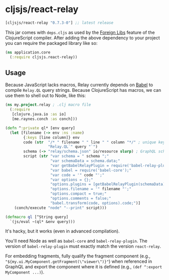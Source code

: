 # cljsjs/react-relay

[](dependency)
```clojure
[cljsjs/react-relay "0.7.3-0"] ;; latest release
```
[](/dependency)

This jar comes with `deps.cljs` as used by the [Foreign Libs][flibs] feature
of the ClojureScript compiler. After adding the above dependency to your project
you can require the packaged library like so:

```clojure
(ns application.core
  (:require cljsjs.react-relay))
```

## Usage

Because JavaScript lacks macros, Relay currently depends on [Babel](babel) to compile `Relay.QL` query strings.
Because ClojureScript has macros, we can use them to shell out to Node, like this:

```clojure
(ns my.project.relay ; .clj macro file
  (:require
   [clojure.java.io :as io]
   [me.raynes.conch :as conch]))

(defn ^:private ql* [env query]
  (let [filename (-> env :ns :name)
        {:keys [line column]} env
        code (str  "/* " filename " " line " " column "*/" ; unique key for every query
                   "Relay.QL`" query "`")
        schema (-> "relay/schema.json" io/resource slurp) ; GraphQL schema from introspection query
        script (str "var schema = " schema ";"
                    "var schemaData = schema.data;"
                    "var getBabelRelayPlugin = require('babel-relay-plugin');"
                    "var babel = require('babel-core');"
                    "var code = '" code "';"
                    "var options = {};"
                    "options.plugins = [getBabelRelayPlugin(schemaData)];"
                    "options.filename = '" filename "';"
                    "options.compact = true;"
                    "options.comments = false;"
                    "babel.transform(code, options).code;")]
    (conch/execute "node" "--print" script)))

(defmacro ql [^String query]
  `(js/eval ~(ql* &env query)))
```

It's hacky, but it works (even in advanced compilation).

You'll need Node as well as `babel-core` and `babel-relay-plugin`.
The version of `babel-relay-plugin` must exactly match the version `react-relay`.

For embedding fragments, fully qualify the fragment component (e.g., `"${my.ui.MyComponent.getFragment(\"viewer\")}"`)
when referenced in GraphQL and export the component where it is defined (e.g., `(def ^:export MyComponent ...)`).

[babel]: https://babeljs.io/
[flibs]: https://github.com/clojure/clojurescript/wiki/Packaging-Foreign-Dependencies
